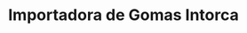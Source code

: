 ---
title: "Importadora de Gomas Intorca"
url: /santo-domingo/importadora-de-gomas-intorca/
shop: neumáticos
---
